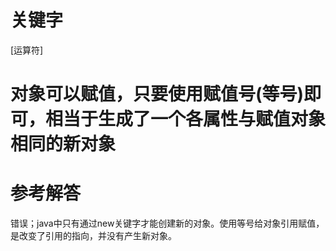 # 关键字

[运算符]

# 对象可以赋值，只要使用赋值号(等号)即可，相当于生成了一个各属性与赋值对象相同的新对象

# 参考解答

错误；java中只有通过new关键字才能创建新的对象。使用等号给对象引用赋值，是改变了引用的指向，并没有产生新对象。
